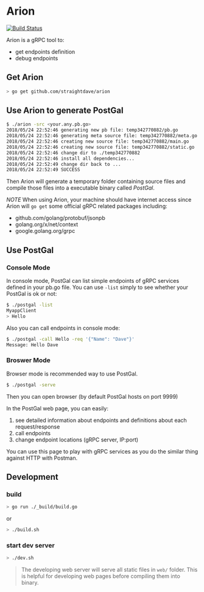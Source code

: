 Arion
=======
[![Build Status](https://travis-ci.org/straightdave/arion.svg?branch=master)](https://travis-ci.org/straightdave/arion)

Arion is a gRPC tool to:
- get endpoints definition
- debug endpoints

## Get Arion
```bash
> go get github.com/straightdave/arion
```

## Use Arion to generate PostGal
```bash
$ ./arion -src <your.any.pb.go>
2018/05/24 22:52:46 generating new pb file: temp342770882/pb.go
2018/05/24 22:52:46 generating meta source file: temp342770882/meta.go
2018/05/24 22:52:46 creating new source file: temp342770882/main.go
2018/05/24 22:52:46 creating new source file: temp342770882/static.go
2018/05/24 22:52:46 change dir to ./temp342770882
2018/05/24 22:52:46 install all dependencies...
2018/05/24 22:52:49 change dir back to ...
2018/05/24 22:52:49 SUCCESS
```

Then Arion will generate a temporary folder containing source files and compile those files into a
executable binary called *PostGal*.

*NOTE*
When using Arion, your machine should have internet access since Arion will `go get` some official gRPC related packages including:
* github.com/golang/protobuf/jsonpb
* golang.org/x/net/context
* google.golang.org/grpc

## Use PostGal

### Console Mode
In console mode, PostGal can list simple endpoints of gRPC services defined in your pb.go file.
You can use `-list` simply to see whether your PostGal is ok or not:
```bash
$ ./postgal -list
MyappClient
> Hello
```

Also you can call endpoints in console mode:
```bash
$ ./postgal -call Hello -req '{"Name": "Dave"}'
Message: Hello Dave
```
### Broswer Mode
Browser mode is recommended way to use PostGal.

```bash
$ ./postgal -serve
```
Then you can open browser (by default PostGal hosts on port 9999)

In the PostGal web page, you can easily:
1. see detailed information about endpoints and definitions about each request/response
2. call endpoints
3. change endpoint locations (gRPC server, IP:port)

You can use this page to play with gRPC services as you do the similar thing against HTTP with Postman.

## Development

### build
```bash
> go run ./_build/build.go
```
or
```bash
> ./build.sh
```

### start dev server

```bash
> ./dev.sh
```

>The developing web server will serve all static files in `web/` folder.
This is helpful for developing web pages before compiling them into binary.
